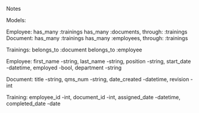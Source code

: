 Notes


Models:

Employee:
  has_many :trainings
  has_many :documents, through: :trainings  
Document:
  has_many :trainings
  has_many :employees, through: :trainings

Trainings:
   belongs_to :document
   belongs_to :employee


Employee:
first_name -string, last_name -string, position -string, start_date -datetime, employed -bool, department -string

Document:
title -string, qms_num -string, date_created -datetime, revision -int

Training:
employee_id -int, document_id -int, assigned_date -datetime, completed_date -date  
